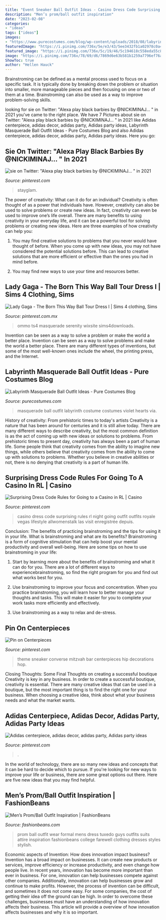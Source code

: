 ```yaml
---
title: "Event Sneaker Ball Outfit Ideas - Casino Dress Code Surprising Rules Rl Night Going Outfit Outfits Royale Vegas Lifestyle Allwomenstalk Las Visit Enregistrée Depuis"
description: "Men’s prom/ball outfit inspiration"
date: "2023-02-08"
categories:
- "ideas"
tags: ["ideas"]
images:
- "https://www.purecostumes.com/blog/wp-content/uploads/2018/08/labyrinthmasquerade_2017-012.jpg"
featuredImage: "https://i.pinimg.com/736x/5e/e3/43/5ee3432fb1a02978c0a473401bfc61a6.jpg"
featured_image: "https://i.pinimg.com/736x/5c/19/46/5c194618c558eda55c851096e6e3dc0d--reception-decorations-converse-sneaker.jpg"
image: "https://i.pinimg.com/736x/78/69/d6/7869d6e63b581b1259a7796ef76adf55.jpg"
ShowToc: true
author: "Hellen Hauck"
---
```



Brainstroming can be defined as a mental process used to focus on a specific task. It is typically done by breaking down the problem or situation into smaller, more manageable pieces and then focusing on one or two of them at a time. Brainstroming can also be used as a way to improve problem-solving skills.

	

		
looking for sie on Twitter: &quot;Alexa play black barbies by @NICKIMINAJ… &quot; in 2021 you've came to the right place. We have 7 Pictures about sie on Twitter: &quot;Alexa play black barbies by @NICKIMINAJ… &quot; in 2021 like Adidas centerpiece, adidas decor, adidas party, Adidas party ideas, Labyrinth Masquerade Ball Outfit Ideas - Pure Costumes Blog and also Adidas centerpiece, adidas decor, adidas party, Adidas party ideas. Here you go:
		
    
## Sie On Twitter: &quot;Alexa Play Black Barbies By @NICKIMINAJ… &quot; In 2021

<img loading=lazy src="https://i.pinimg.com/736x/78/69/d6/7869d6e63b581b1259a7796ef76adf55.jpg" onerror="this.onerror=null;this.src='https://tse1.mm.bing.net/th?id=OIP.lnBqYI9Tk18CRyuB4kykJwHaI_&amp;pid=15.1';" alt="sie on Twitter: &quot;Alexa play black barbies by @NICKIMINAJ… &quot; in 2021">

_Source: pinterest.com_

>stayglam. 

	

The power of creativity: What can it do for an individual?
Creativity is often thought of as a power that individuals have. However, creativity can also be used to solve problems or create new ideas. In fact, creativity can even be used to improve one’s life overall. There are many benefits to using creativity in your everyday life, and it can be a powerful tool for solving problems or creating new ideas. Here are three examples of how creativity can help you: 
1) You may find creative solutions to problems that you never would have thought of before. When you come up with new ideas, you may not have considered the potential solutions before. This can lead to creative solutions that are more efficient or effective than the ones you had in mind before. 

2) You may find new ways to use your time and resources better.

    
## Lady Gaga - The Born This Way Ball Tour Dress I | Sims 4 Clothing, Sims

<img loading=lazy src="https://i.pinimg.com/736x/a3/d4/2c/a3d42c799704b4d05db764b151b9b329.jpg" onerror="this.onerror=null;this.src='https://tse1.mm.bing.net/th?id=OIP.I6Z6-196nEYjIRSlwbbBfwHaFj&amp;pid=15.1';" alt="Lady Gaga - The Born This Way Ball Tour Dress I | Sims 4 clothing, Sims">

_Source: pinterest.com.mx_

>ommo ts4 masquerade serenity wixsite sims4downloads. 

	

Invention can be seen as a way to solve a problem or make the world a better place.
Invention can be seen as a way to solve problems and make the world a better place. There are many different types of inventions, but some of the most well-known ones include the wheel, the printing press, and the Internet.

    
## Labyrinth Masquerade Ball Outfit Ideas - Pure Costumes Blog

<img loading=lazy src="https://www.purecostumes.com/blog/wp-content/uploads/2018/08/labyrinthmasquerade_2017-012.jpg" onerror="this.onerror=null;this.src='https://tse2.mm.bing.net/th?id=OIP.WbCdFFXfAFih2r1sHfQn1wHaGy&amp;pid=15.1';" alt="Labyrinth Masquerade Ball Outfit Ideas - Pure Costumes Blog">

_Source: purecostumes.com_

>masquerade ball outfit labyrinth costume costumes violet hearts via. 

	

History of creativity: From prehistoric times to today's artists
Creativity is a nature that has been around for centuries and it is still alive today. There are many different ways to describe creativity, but the most common definition is as the act of coming up with new ideas or solutions to problems. From prehistoric times to present day, creativity has always been a part of human life. Some people think that creativity comes from the ability to imagine new things, while others believe that creativity comes from the ability to come up with solutions to problems. Whether you believe in creative abilities or not, there is no denying that creativity is a part of human life.

    
## Surprising Dress Code Rules For Going To A Casino In RL | Casino

<img loading=lazy src="https://i.pinimg.com/736x/5e/e3/43/5ee3432fb1a02978c0a473401bfc61a6.jpg" onerror="this.onerror=null;this.src='https://tse1.mm.bing.net/th?id=OIP.yJqYqf_xGaXRTdqQAoethwHaHa&amp;pid=15.1';" alt="Surprising Dress Code Rules for Going to a Casino in RL | Casino">

_Source: pinterest.com_

>casino dress code surprising rules rl night going outfit outfits royale vegas lifestyle allwomenstalk las visit enregistrée depuis. 

	

Conclusion: The benefits of practicing brainstroming and the tips for using it in your life.
What is brainstroming and what are its benefits? Brainstroming is a form of cognitive stimulation that can help boost your mental productivity and overall well-being. Here are some tips on how to use brainstroming in your life: 
1. Start by learning more about the benefits of brainstroming and what it can do for you. There are a lot of different ways to experiencebrainstroming, so find the right program for you and find out what works best for you. 

2. Use brainstroming to improve your focus and concentration. When you practice brainstroming, you will learn how to better manage your thoughts and tasks. This will make it easier for you to complete your work tasks more efficiently and effectively. 

3. Use brainstroming as a way to relax and de-stress.

    
## Pin On Centerpieces

<img loading=lazy src="https://i.pinimg.com/736x/5c/19/46/5c194618c558eda55c851096e6e3dc0d--reception-decorations-converse-sneaker.jpg" onerror="this.onerror=null;this.src='https://tse1.mm.bing.net/th?id=OIP.b6WZJ-cCH59FeyQ6K_zeTAHaFj&amp;pid=15.1';" alt="Pin on Centerpieces">

_Source: pinterest.com_

>theme sneaker converse mitzvah bar centerpieces hip decorations hop. 

	

Closing Thoughts: Some Final Thoughts on creating a successful boutique
Creativity is key in any business. In order to create a successful boutique, creativity is essential. There are many creative ideas that can be used in a boutique, but the most important thing is to find the right one for your business. When choosing a creative idea, think about what your business needs and what the market wants.

    
## Adidas Centerpiece, Adidas Decor, Adidas Party, Adidas Party Ideas

<img loading=lazy src="https://i.pinimg.com/736x/dd/c2/e8/ddc2e8374cfdec9fdb94cf485f7b6dae.jpg" onerror="this.onerror=null;this.src='https://tse1.mm.bing.net/th?id=OIP.x6xodEahawZtJ_kRhY8u-gHaHa&amp;pid=15.1';" alt="Adidas centerpiece, adidas decor, adidas party, Adidas party ideas">

_Source: pinterest.com_

>. 

	

In the world of technology, there are so many new ideas and concepts that it can be hard to decide which to pursue. If you're looking for new ways to improve your life or business, there are some great options out there. Here are five new ideas that you may find helpful.

    
## Men’s Prom/Ball Outfit Inspiration | FashionBeans

<img loading=lazy src="http://static.fashionbeans.com/wp-content/uploads/2013/06/tux1.jpg" onerror="this.onerror=null;this.src='https://tse4.mm.bing.net/th?id=OIP.YuD_AVI1JMog9YFH0PHz0wHaO0&amp;pid=15.1';" alt="Men’s Prom/Ball Outfit Inspiration | FashionBeans">

_Source: fashionbeans.com_

>prom ball outfit wear formal mens dress tuxedo guys outfits suits attire inspiration fashionbeans college farewell clothing dresses styles stylish. 

	

Economic aspects of Invention: How does innovation impact business?
Invention has a broad impact on businesses. It can create new products or services, improve efficiency or increase productivity, and even change how people live. In recent years, innovation has become more important than ever in business. For one, innovation can help businesses compete against other companies. Additionally, innovation can help businesses grow and continue to make profits. However, the process of invention can be difficult, and sometimes it does not come easy. For some companies, the cost of getting their idea off the ground can be high. In order to overcome these challenges, businesses must have an understanding of how innovation affects their business. This article will provide a overview of how innovation affects businesses and why it is so important.

